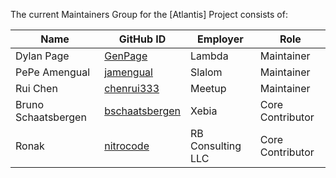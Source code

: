 The current Maintainers Group for the [Atlantis] Project consists of:

| Name                | GitHub ID                                                | Employer          | Role             |
| ------------------- | -------------------------------------------------------- | ----------------- | ---------------- |
| Dylan Page          | [GenPage](https://github.com/GenPage)                    | Lambda            | Maintainer       |
| PePe Amengual       | [jamengual](https://github.com/jamengual)                | Slalom            | Maintainer       |
| Rui Chen            | [chenrui333](https://github.com/chenrui333)              | Meetup            | Maintainer       |
| Bruno Schaatsbergen | [bschaatsbergen](https://github.com/bschaatsbergen)      | Xebia             | Core Contributor |
| Ronak               | [nitrocode](https://github.com/nitrocode)                | RB Consulting LLC | Core Contributor |
